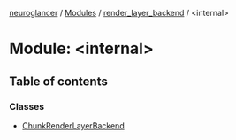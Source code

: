 [neuroglancer](../README.md) / [Modules](../modules.md) / [render\_layer\_backend](render_layer_backend.md) / <internal\>

# Module: <internal\>

## Table of contents

### Classes

- [ChunkRenderLayerBackend](../classes/render_layer_backend._internal_.ChunkRenderLayerBackend.md)
